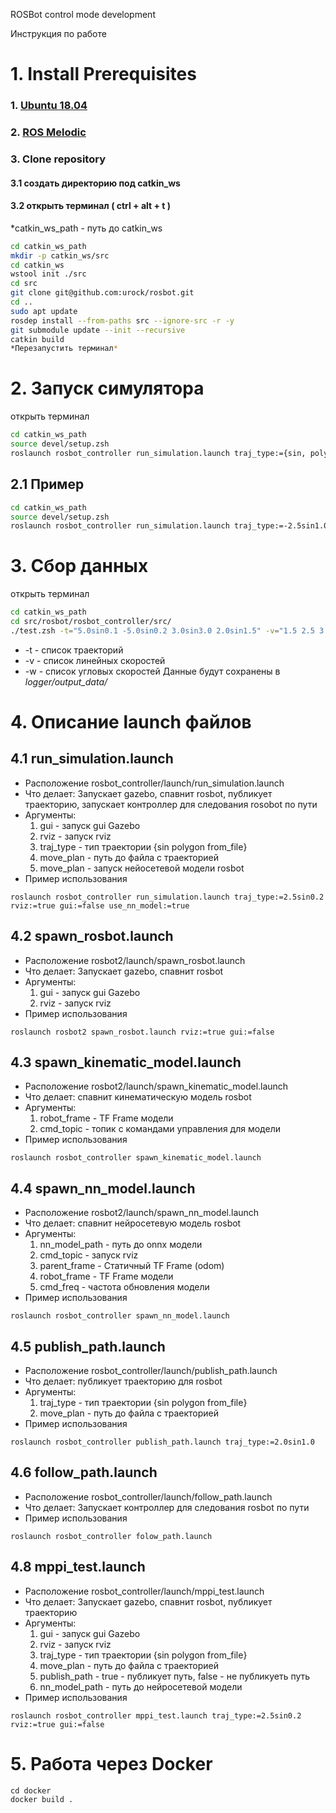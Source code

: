 ROSBot control mode development 

Инструкция по работе

# 1. Install Prerequisites
### 1. [Ubuntu 18.04](https://ubuntu.com) 
### 2. [ROS Melodic](https://wiki.ros.org/melodic/Installation/Ubuntu)
### 3. Clone repository 
#### 3.1 создать директорию под catkin_ws 
#### 3.2 открыть терминал ( ctrl + alt + t )
*catkin_ws_path - путь до catkin_ws
```bash
cd catkin_ws_path
mkdir -p catkin_ws/src
cd catkin_ws
wstool init ./src
cd src
git clone git@github.com:urock/rosbot.git 
cd ..
sudo apt update
rosdep install --from-paths src --ignore-src -r -y 
git submodule update --init --recursive 
catkin build
*Перезапустить терминал*
```

# 2. Запуск симулятора
открыть терминал
```bash
cd catkin_ws_path
source devel/setup.zsh
roslaunch rosbot_controller run_simulation.launch traj_type:={sin, polygon} use_nn_model:={true, false}
```
## 2.1 Пример
```bash
cd catkin_ws_path
source devel/setup.zsh
roslaunch rosbot_controller run_simulation.launch traj_type:=-2.5sin1.0
```

# 3. Сбор данных
открыть терминал
```bash
cd catkin_ws_path
cd src/rosbot/rosbot_controller/src/ 
./test.zsh -t="5.0sin0.1 -5.0sin0.2 3.0sin3.0 2.0sin1.5" -v="1.5 2.5 3.5 4.5" -w="0.5 1.0 2.5 3.0"
```
* -t - список траекторий
* -v - список линейных скоростей
* -w - список угловых скоростей
Данные будут сохранены в *logger/output_data/*

# 4. Описание launch файлов

## 4.1 run_simulation.launch
* Расположение rosbot_controller/launch/run_simulation.launch
* Что делает: Запускает gazebo, спавнит rosbot, публикует траекторию, запускает контроллер для следования rosobot по пути
* Аргументы:
	1. gui - запуск gui Gazebo
	2. rviz - запуск rviz
	3. traj_type - тип траектории {sin polygon from_file}
	4. move_plan - путь до файла с траекторией
	5. move_plan - запуск нейосетевой модели rosbot
* Пример использования
```
roslaunch rosbot_controller run_simulation.launch traj_type:=2.5sin0.2 rviz:=true gui:=false use_nn_model:=true
```

## 4.2 spawn_rosbot.launch
* Расположение rosbot2/launch/spawn_rosbot.launch
* Что делает: Запускает gazebo, спавнит rosbot
* Аргументы:
	1. gui - запуск gui Gazebo
	2. rviz - запуск rviz
* Пример использования
```
roslaunch rosbot2 spawn_rosbot.launch rviz:=true gui:=false 
```

## 4.3 spawn_kinematic_model.launch
* Расположение rosbot2/launch/spawn_kinematic_model.launch
* Что делает: спавнит кинематическую модель rosbot
* Аргументы:
	1. robot_frame - TF Frame модели
	2. cmd_topic - топик с командами управления для модели
* Пример использования
```
roslaunch rosbot_controller spawn_kinematic_model.launch 
```

## 4.4 spawn_nn_model.launch
* Расположение rosbot2/launch/spawn_nn_model.launch
* Что делает: спавнит нейросетевую модель rosbot
* Аргументы:
	1. nn_model_path - путь до onnx модели
	2. cmd_topic - запуск rviz
	3. parent_frame - Статичный TF Frame (odom)
	4. robot_frame - TF Frame модели
	5. cmd_freq - частота обновления модели
* Пример использования
```
roslaunch rosbot_controller spawn_nn_model.launch 
```

## 4.5 publish_path.launch
* Расположение rosbot_controller/launch/publish_path.launch
* Что делает: публикует траекторию для rosbot
* Аргументы:
	1. traj_type - тип траектории {sin polygon from_file}
	2. move_plan - путь до файла с траекторией
* Пример использования
```
roslaunch rosbot_controller publish_path.launch traj_type:=2.0sin1.0
```

## 4.6 follow_path.launch
* Расположение rosbot_controller/launch/follow_path.launch
* Что делает: Запускает контроллер для следования rosbot по пути
* Пример использования
```
roslaunch rosbot_controller folow_path.launch
```

## 4.8 mppi_test.launch
* Расположение rosbot_controller/launch/mppi_test.launch
* Что делает: Запускает gazebo, спавнит rosbot, публикует траекторию
* Аргументы:
	1. gui - запуск gui Gazebo
	2. rviz - запуск rviz
	3. traj_type - тип траектории {sin polygon from_file}
	4. move_plan - путь до файла с траекторией
	5. publish_path - true - публикует путь, false - не публикуеть путь
	6. nn_model_path - путь до нейросетевой модели
* Пример использования
```
roslaunch rosbot_controller mppi_test.launch traj_type:=2.5sin0.2 rviz:=true gui:=false 
```


# 5. Работа через Docker

```
cd docker
docker build .
```